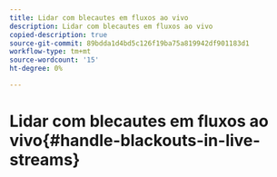 ```yaml
---
title: Lidar com blecautes em fluxos ao vivo
description: Lidar com blecautes em fluxos ao vivo
copied-description: true
source-git-commit: 89bdda1d4bd5c126f19ba75a819942df901183d1
workflow-type: tm+mt
source-wordcount: '15'
ht-degree: 0%

---
```



# Lidar com blecautes em fluxos ao vivo{#handle-blackouts-in-live-streams}
